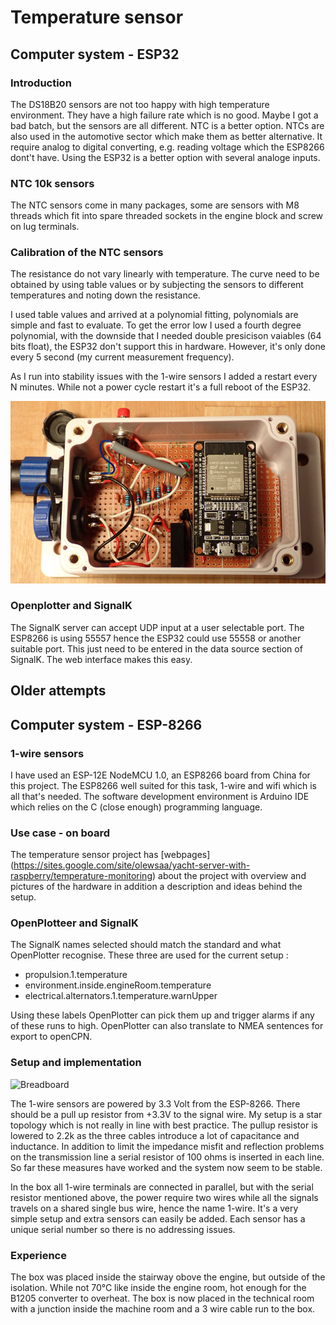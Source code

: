 # Temperature sensor 

## Computer system - ESP32

### Introduction
The DS18B20 sensors are not too happy with high temperature environment.
They have a high failure rate which is no good. Maybe I got a bad batch, but
the sensors are all different. NTC is a better option. NTCs are also used 
in the automotive sector which make them as better alternative. It require
analog to digital converting, e.g. reading voltage which the ESP8266 dont't
have. Using the ESP32 is a better option with several analoge inputs.

### NTC 10k sensors
The NTC sensors come in many packages, some are sensors with M8 threads which
fit into spare threaded sockets in the engine block and screw on lug terminals.

### Calibration of the NTC sensors
The resistance do not vary linearly with temperature. The curve need
to be obtained by using table values or by subjecting the sensors to
different temperatures and noting down the resistance.

I used table values and arrived at a polynomial fitting, polynomials
are simple and fast to evaluate. To get the error low I used a fourth
degree polynomial, with the downside that I needed double presicison
vaiables (64 bits float), the ESP32 don't support this in hardware. 
However, it's only done every 5 second (my current measurement frequency).

As I run into stability issues with the 1-wire sensors I added a restart every N minutes.
While not a power cycle restart it's a full reboot of the ESP32.

![Breadboard](https://github.com/olewsaa/Yacht-computer/blob/master/img/Temperature-NTC.png 
"prototype to be installed")

### Openplotter and SignalK
The SignalK server can accept UDP input at a user selectable port. The ESP8266
is using 55557 hence the ESP32 could use 55558 or another suitable port. This 
just need to be entered in the data source section of SignalK. The web 
interface makes this easy. 


## Older attempts

## Computer system - ESP-8266

### 1-wire sensors 

I have used an ESP-12E NodeMCU 1.0, an ESP8266 board from China for
this project. The ESP8266 well suited for this task, 1-wire and wifi
which is all that's needed. The software development environment is
Arduino IDE which relies on the C (close enough) programming language.

### Use case - on board
The temperature sensor project has [webpages]
(https://sites.google.com/site/olewsaa/yacht-server-with-raspberry/temperature-monitoring)
about the project with overview and pictures of the hardware in
addition a description and ideas behind the setup.

### OpenPlotteer and SignalK 

The SignalK names selected should match the standard and what OpenPlotter recognise. 
These three are used for the current setup :
* propulsion.1.temperature
* environment.inside.engineRoom.temperature
* electrical.alternators.1.temperature.warnUpper 

Using these labels OpenPlotter can pick them up and trigger alarms if
any of these runs to high. OpenPlotter can also translate to NMEA
sentences for export to openCPN.

### Setup and implementation

![Breadboard](https://github.com/olewsaa/Yacht-computer/blob/master/img/Temperatures_bb.png 
"ESP-8266 breadboard layout")

The 1-wire sensors are powered by 3.3 Volt from the ESP-8266. There
should be a pull up resistor from +3.3V to the signal wire.  My setup
is a star topology which is not really in line with best practice. The
pullup resistor is lowered to 2.2k as the three cables introduce a lot
of capacitance and inductance. In addition to limit the impedance
misfit and reflection problems on the transmission line a serial
resistor of 100 ohms is inserted in each line. So far these measures have
worked and the system now seem to be stable.

In the box all 1-wire terminals are connected in parallel, but with
the serial resistor mentioned above, the power require two wires while
all the signals travels on a shared single bus wire, hence the name
1-wire. It's a very simple setup and extra sensors can easily be
added. Each sensor has a unique serial number so there is no
addressing issues.

### Experience

The box was placed inside the stairway obove the engine, but outside of the 
isolation. While not 70°C like inside the engine room, hot enough for the B1205 
converter to overheat. The box is now placed in the technical room with a junction
inside the machine room and a 3 wire cable run to the box.







